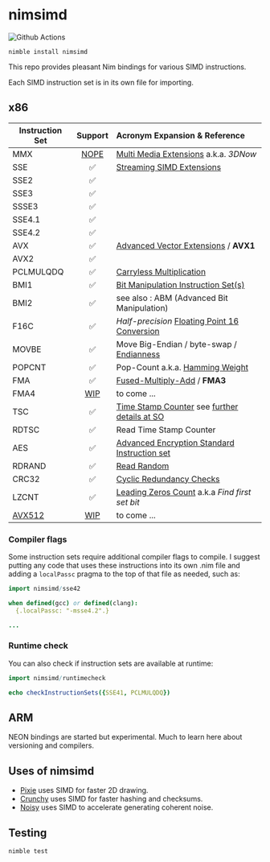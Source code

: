 # nimsimd

![Github Actions](https://github.com/guzba/nimsimd/workflows/Github%20Actions/badge.svg)

`nimble install nimsimd`

This repo provides pleasant Nim bindings for various SIMD instructions.

Each SIMD instruction set is in its own file for importing.

## x86

| Instruction Set | Support | Acronym Expansion & Reference |
--------- |:--:|:----------------------------------------|
MMX       |[NOPE](https://en.wikipedia.org/wiki/Legacy_system)| [Multi Media Extensions](https://en.wikipedia.org/wiki/MMX_(instruction_set)) a.k.a. _3DNow_
SSE       | ✅ | [Streaming SIMD Extensions](https://en.wikipedia.org/wiki/Streaming_SIMD_Extensions)
SSE2      | ✅ |
SSE3      | ✅ |
SSSE3     | ✅ |
SSE4.1    | ✅ |
SSE4.2    | ✅ |
AVX       | ✅ | [Advanced Vector Extensions](https://en.wikipedia.org/wiki/Advanced_Vector_Extensions) / __AVX1__
AVX2      | ✅ |
PCLMULQDQ | ✅ | [Carryless Multiplication](https://en.wikipedia.org/wiki/CLMUL_instruction_set) 
BMI1      | ✅ | [Bit Manipulation Instruction Set(s)](https://en.wikipedia.org/wiki/X86_Bit_manipulation_instruction_set)
BMI2      | ✅ | see also : ABM (Advanced Bit Manipulation)
F16C      | ✅ | _Half-precision_ [Floating Point 16 Conversion](https://en.wikipedia.org/wiki/F16C)
MOVBE     | ✅ | Move Big-Endian / byte-swap / [Endianness](https://en.wikipedia.org/wiki/Endianness)
POPCNT    | ✅ | Pop-Count a.k.a. [Hamming Weight](https://en.wikipedia.org/wiki/Hamming_weight)
FMA       | ✅ | [Fused-Multiply-Add](https://en.wikipedia.org/wiki/FMA_instruction_set) / __FMA3__
FMA4      | [WIP](https://en.wikipedia.org/wiki/Work_in_process)| to come ...
TSC       | ✅ | [Time Stamp Counter](https://en.wikipedia.org/wiki/Time_Stamp_Counter) see [further details at SO](https://stackoverflow.com/questions/13772567/how-to-get-the-cpu-cycle-count-in-x86-64-from-c/51907627#51907627)
RDTSC     | ✅ | Read Time Stamp Counter
AES       | ✅ | [Advanced Encryption Standard](https://en.wikipedia.org/wiki/Advanced_Encryption_Standard) [Instruction set](https://en.wikipedia.org/wiki/AES_instruction_set)
RDRAND    | ✅ | [Read Random](https://en.wikipedia.org/wiki/RDRAND)
CRC32     | ✅ | [Cyclic Redundancy Checks](https://en.wikipedia.org/wiki/Computation_of_cyclic_redundancy_checks#CRC-32_example)
LZCNT     | ✅ | [Leading Zeros Count](https://en.wikipedia.org/wiki/Find_first_set) a.k.a _Find first set bit_
[AVX512](https://en.wikipedia.org/wiki/AVX-512)  | [WIP](https://en.wikipedia.org/wiki/Work_in_process) | to come ...

### Compiler flags

Some instruction sets require additional compiler flags to compile. I suggest
putting any code that uses these instructions into its own .nim file and adding a `localPassc` pragma to the top of that file as needed, such as:

```nim
import nimsimd/sse42

when defined(gcc) or defined(clang):
  {.localPassc: "-msse4.2".}

...
```

### Runtime check

You can also check if instruction sets are available at runtime:

```nim
import nimsimd/runtimecheck

echo checkInstructionSets({SSE41, PCLMULQDQ})
```

## ARM

NEON bindings are started but experimental. Much to learn here about versioning and compilers.

## Uses of nimsimd

* [Pixie](https://github.com/treeform/pixie) uses SIMD for faster 2D drawing.
* [Crunchy](https://github.com/guzba/crunchy) uses SIMD for faster hashing and checksums.
* [Noisy](https://github.com/guzba/noisy) uses SIMD to accelerate generating coherent noise.

## Testing

`nimble test`

